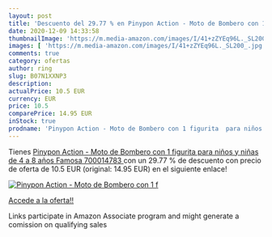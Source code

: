 ```yaml
---
layout: post
title: 'Descuento del 29.77 % en Pinypon Action - Moto de Bombero con 1 f'
date: 2020-12-09 14:33:58
thumbnailImage: 'https://m.media-amazon.com/images/I/41+zZYEq96L._SL200_.jpg'
images: [ 'https://m.media-amazon.com/images/I/41+zZYEq96L._SL200_.jpg' ]
comments: true
category: ofertas
author: ring
slug: B07N1XXNP3
description:
actualPrice: 10.5 EUR
currency: EUR
price: 10.5
comparePrice: 14.95 EUR
inStock: true
prodname: 'Pinypon Action - Moto de Bombero con 1 figurita  para niños y niñas de 4 a 8 años  Famosa 700014783 '
---
```


Tienes [Pinypon Action - Moto de Bombero con 1 figurita  para niños y niñas de 4 a 8 años  Famosa 700014783 ](https://www.amazon.es/dp/B07N1XXNP3/?tag=tolees-21) con un 29.77 % de descuento con precio de oferta de 10.5 EUR (original: 14.95 EUR) en el siguiente enlace!

[![Pinypon Action - Moto de Bombero con 1 f](https://m.media-amazon.com/images/I/41+zZYEq96L._SL200_.jpg)](https://www.amazon.es/dp/B07N1XXNP3/?tag=tolees-21)

[Accede a la oferta!!](https://www.amazon.es/dp/B07N1XXNP3/?tag=tolees-21)

Links participate in Amazon Associate program and might generate a comission on qualifying sales


